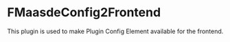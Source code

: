 # FMaasdeConfig2Frontend

This plugin is used to make Plugin Config Element available for the frontend.